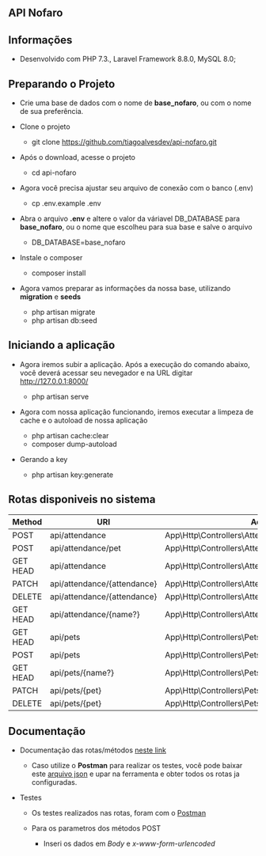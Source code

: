 ## API Nofaro

## Informações

- Desenvolvido com PHP 7.3., Laravel Framework 8.8.0, MySQL 8.0;

## Preparando o Projeto

- Crie uma base de dados com o nome de **base_nofaro**, ou com o nome de sua preferência.

- Clone o projeto
	- git clone https://github.com/tiagoalvesdev/api-nofaro.git

- Após o download, acesse o projeto
	- cd api-nofaro

- Agora você precisa ajustar seu arquivo de conexāo com o banco (.env)
	- cp .env.example .env

- Abra o arquivo **.env** e altere o valor da váriavel DB_DATABASE para **base_nofaro**, ou o nome que escolheu para sua base e salve o arquivo
	- DB_DATABASE=base_nofaro

- Instale o composer
	- composer install

- Agora vamos preparar as informações da nossa base, utilizando **migration** e **seeds**
	- php artisan migrate
	- php artisan db:seed

## Iniciando a aplicação

- Agora iremos subir a aplicação. Após a execução do comando abaixo, você deverá acessar seu nevegador e na URL digitar http://127.0.0.1:8000/
	- php artisan serve

- Agora com nossa aplicação funcionando, iremos executar a limpeza de cache e o autoload de nossa aplicação
	- php artisan cache:clear
	- composer dump-autoload

- Gerando a key
	- php artisan key:generate

## Rotas disponiveis no sistema

Method      | URI                                      	| Action
----------- | ---------------------------------------- 	| --------------------------------------------------
POST     	| api/attendance              			   	| App\Http\Controllers\AttendancesController@store 
POST     	| api/attendance/pet          				| App\Http\Controllers\AttendancesController@insert 	
GET HEAD 	| api/attendance              				| App\Http\Controllers\AttendancesController@index  
PATCH    	| api/attendance/{attendance}      			| App\Http\Controllers\AttendancesController@update 
DELETE   	| api/attendance/{attendance}				| App\Http\Controllers\AttendancesController@delete 
GET HEAD 	| api/attendance/{name?}					| App\Http\Controllers\AttendancesController@show   
GET HEAD 	| api/pets 									| App\Http\Controllers\PetsController@index         
POST     	| api/pets                    				| App\Http\Controllers\PetsController@store         
GET HEAD 	| api/pets/{name?}            				| App\Http\Controllers\PetsController@showName      
PATCH    	| api/pets/{pet}              				| App\Http\Controllers\PetsController@update        
DELETE   	| api/pets/{pet}              				| App\Http\Controllers\PetsController@delete

## Documentação

- Documentação das rotas/métodos [neste link](https://documenter.getpostman.com/view/12479411/TVRha8MB)

	- Caso utilize o **Postman** para realizar os testes, você pode baixar este [arquivo json](https://drive.google.com/file/d/195iS4ctq8Kn2JczzQlqHSlomuhQnZ_v6/view?usp=sharing) e upar na ferramenta e obter todos os rotas ja configuradas.

- Testes
	- Os testes realizados nas rotas, foram com o [Postman](https://www.postman.com/)

	- Para os parametros dos métodos POST
		- Inseri os dados em *Body* e *x-www-form-urlencoded*

